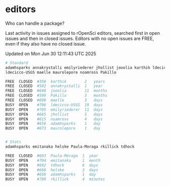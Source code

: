 # editors

Who can handle a package?

Last activity in issues assigned to rOpenSci editors, searched first in open
issues and then in closed issues. Editors with no open issues are FREE, even if
they also have no closed issue.


Updated on Mon Jun 30 12:11:43 UTC 2025

```bash
# Standard
adamhsparks annakrystalli emilyriederer jhollist jooolia karthik ldecicco
ldecicco-USGS maelle maurolepore noamross Pakillo

FREE  CLOSED  #358  karthik        2   years
FREE  CLOSED  #502  annakrystalli  1   year
FREE  CLOSED  #648  jooolia        11  months
FREE  CLOSED  #599  Pakillo        3   months
FREE  CLOSED  #698  maelle         3   days
BUSY  OPEN    #706  ldecicco-USGS  19  days
BUSY  OPEN    #705  emilyriederer  11  days
BUSY  OPEN    #685  jhollist       5   days
BUSY  OPEN    #615  noamross       4   days
BUSY  OPEN    #656  adamhsparks    1   day
BUSY  OPEN    #673  maurolepore    1   day


# Stats
adamhsparks emitanaka helske Paula-Moraga rkillick tdhock

FREE  CLOSED  #603  Paula-Moraga  1  year
BUSY  OPEN    #704  emitanaka     1  month
BUSY  OPEN    #692  tdhock        6  days
BUSY  OPEN    #688  helske        3  days
BUSY  OPEN    #656  adamhsparks   1  day
BUSY  OPEN    #709  rkillick      4  minutes
```
